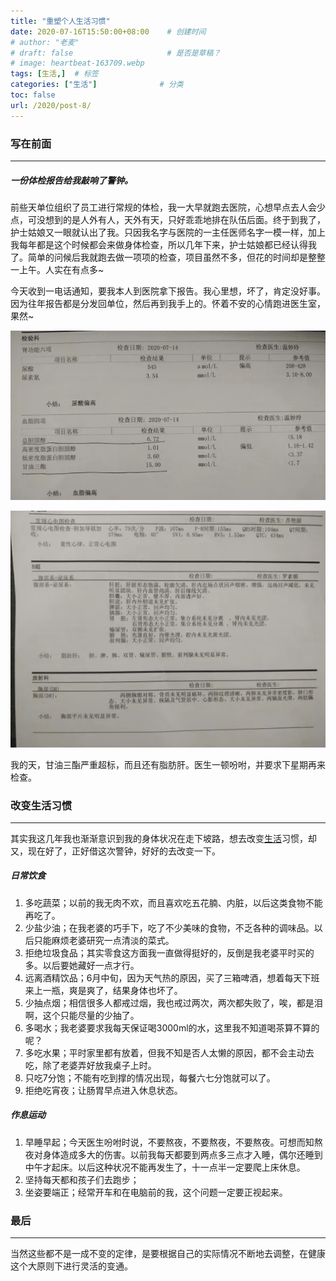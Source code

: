 ```yaml
---
title: "重塑个人生活习惯"
date: 2020-07-16T15:50:00+08:00    # 创建时间
# author: "老麦"
# draft: false                     # 是否是草稿？
# image: heartbeat-163709.webp
tags: [生活,]  # 标签
categories: ["生活"]              # 分类
toc: false
url: /2020/post-8/
---
```


### 写在前面

------

##### 一份体检报告给我敲响了警钟。

前些天单位组织了员工进行常规的体检，我一大早就跑去医院，心想早点去人会少点，可没想到的是人外有人，天外有天，只好乖乖地排在队伍后面。终于到我了，护士姑娘又一眼就认出了我。只因我名字与医院的一主任医师名字一模一样，加上我每年都是这个时候都会来做身体检查，所以几年下来，护士姑娘都已经认得我了。简单的问候后我就跑去做一项项的检查，项目虽然不多，但花的时间却是整整一上午。人实在有点多~

今天收到一电话通知，要我本人到医院拿下报告。我心里想，坏了，肯定没好事。因为往年报告都是分发回单位，然后再到我手上的。怀着不安的心情跑进医生室，果然~

![](post/laomai/2023/02/27/163fc19a3d0565-1.webp)

![](post/laomai/2023/02/27/163fc19a3d64b5-1.webp)

我的天，甘油三酯严重超标，而且还有脂肪肝。医生一顿吩咐，并要求下星期再来检查。



### 改变生活习惯

------

其实我这几年我也渐渐意识到我的身体状况在走下坡路，想去改变[生活](生活.md)习惯，却又，现在好了，正好借这次警钟，好好的去改变一下。

##### 日常饮食

1. 多吃蔬菜；以前的我无肉不欢，而且喜欢吃五花腩、内脏，以后这类食物不能再吃了。
2. 少盐少油；在我老婆的巧手下，吃了不少美味的食物，不乏各种的调味品。以后只能麻烦老婆研究一点清淡的菜式。
3. 拒绝垃圾食品；其实零食这方面我一直做得挺好的，反倒是我老婆平时买的多。以后要她藏好一点才行。
4. 远离酒精饮品；6月中旬，因为天气热的原因，买了三箱啤酒，想着每天下班来上一瓶，爽是爽了，结果身体也坏了。
5. 少抽点烟；相信很多人都戒过烟，我也戒过两次，两次都失败了，唉，都是泪啊，这个只能尽量的少抽了。
6. 多喝水；我老婆要求我每天保证喝3000ml的水，这里我不知道喝茶算不算的呢？
7. 多吃水果；平时家里都有放着，但我不知是否人太懒的原因，都不会主动去吃，除了老婆弄好放我桌子上时。
8. 只吃7分饱；不能有吃到撑的情况出现，每餐六七分饱就可以了。
9. 拒绝吃宵夜；让肠胃早点进入休息状态。

##### 作息运动

1. 早睡早起；今天医生吩咐时说，不要熬夜，不要熬夜，不要熬夜。可想而知熬夜对身体造成多大的伤害。以前我每天都要到两点多三点才入睡，偶尔还睡到中午才起床。以后这种状况不能再发生了，十一点半一定要爬上床休息。
2. 坚持每天都和孩子们去跑步；
3. 坐姿要端正；经常开车和在电脑前的我，这个问题一定要正视起来。



### 最后

------

当然这些都不是一成不变的定律，是要根据自己的实际情况不断地去调整，在健康这个大原则下进行灵活的变通。